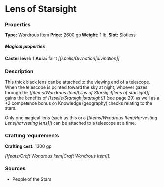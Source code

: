 ﻿---
Title: "Lens of Starsight"
Type: "Wondrous Item"
Price: "2600 gp"
Weight: "1 lb."
Slot: "Slotless"
Caster level: "1"
Aura: "faint divination"
Description: |
  "This thick black lens can be attached to the viewing end of a telescope. When the telescope is pointed toward the sky at night, whoever gazes through the _lens of starsight_ gains the benefits of _starsight_ (see page 29) as well as a +2 competence bonus on Knowledge (geography) checks relating to the stars.
  Only one magical lens (such as this or a _harvesting lens_) can be attached to a telescope at a time."
Crafting cost: "1300 gp"
Sources: "['People of the Stars']"
---

# Lens of Starsight

### Properties

**Type:** Wondrous Item **Price:** 2600 gp **Weight:** 1 lb. **Slot:** Slotless

##### Magical properties

**Caster level:** 1 **Aura:** faint _[[spells/Divination|divination]]_

### Description

This thick black lens can be attached to the viewing end of a telescope. When the telescope is pointed toward the sky at night, whoever gazes through the _[[items/Wondrous Item/Lens of Starsight|lens of starsight]]_ gains the benefits of _[[spells/Starsight|starsight]]_ (see page 29) as well as a +2 competence bonus on Knowledge (geography) checks relating to the stars.

Only one magical lens (such as this or a _[[items/Wondrous Item/Harvesting Lens|harvesting lens]]_) can be attached to a telescope at a time.

### Crafting requirements

**Crafting cost:** 1300 gp

_[[feats/Craft Wondrous Item|Craft Wondrous Item]]_,

### Sources

* People of the Stars